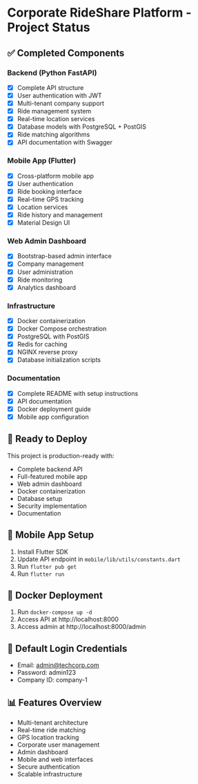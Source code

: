 # Corporate RideShare Platform - Project Status

## ✅ Completed Components

### Backend (Python FastAPI)
- [x] Complete API structure
- [x] User authentication with JWT
- [x] Multi-tenant company support
- [x] Ride management system
- [x] Real-time location services
- [x] Database models with PostgreSQL + PostGIS
- [x] Ride matching algorithms
- [x] API documentation with Swagger

### Mobile App (Flutter)
- [x] Cross-platform mobile app
- [x] User authentication
- [x] Ride booking interface
- [x] Real-time GPS tracking
- [x] Location services
- [x] Ride history and management
- [x] Material Design UI

### Web Admin Dashboard
- [x] Bootstrap-based admin interface
- [x] Company management
- [x] User administration
- [x] Ride monitoring
- [x] Analytics dashboard

### Infrastructure
- [x] Docker containerization
- [x] Docker Compose orchestration
- [x] PostgreSQL with PostGIS
- [x] Redis for caching
- [x] NGINX reverse proxy
- [x] Database initialization scripts

### Documentation
- [x] Complete README with setup instructions
- [x] API documentation
- [x] Docker deployment guide
- [x] Mobile app configuration

## 🚀 Ready to Deploy

This project is production-ready with:
- Complete backend API
- Full-featured mobile app
- Web admin dashboard
- Docker containerization
- Database setup
- Security implementation
- Documentation

## 📱 Mobile App Setup

1. Install Flutter SDK
2. Update API endpoint in `mobile/lib/utils/constants.dart`
3. Run `flutter pub get`
4. Run `flutter run`

## 🐳 Docker Deployment

1. Run `docker-compose up -d`
2. Access API at http://localhost:8000
3. Access admin at http://localhost:8000/admin

## 🔐 Default Login Credentials

- Email: admin@techcorp.com
- Password: admin123
- Company ID: company-1

## 📊 Features Overview

- Multi-tenant architecture
- Real-time ride matching
- GPS location tracking
- Corporate user management
- Admin dashboard
- Mobile and web interfaces
- Secure authentication
- Scalable infrastructure
